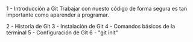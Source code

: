 1 - Introducción a Git
Trabajar con nuesto código de forma segura es tan importante como aparender a programar. 

2 - Historia de Git
3 - Instalación de Git
4 - Comandos básicos de la terminal
5 - Configuración de Git
6 - "git init"
